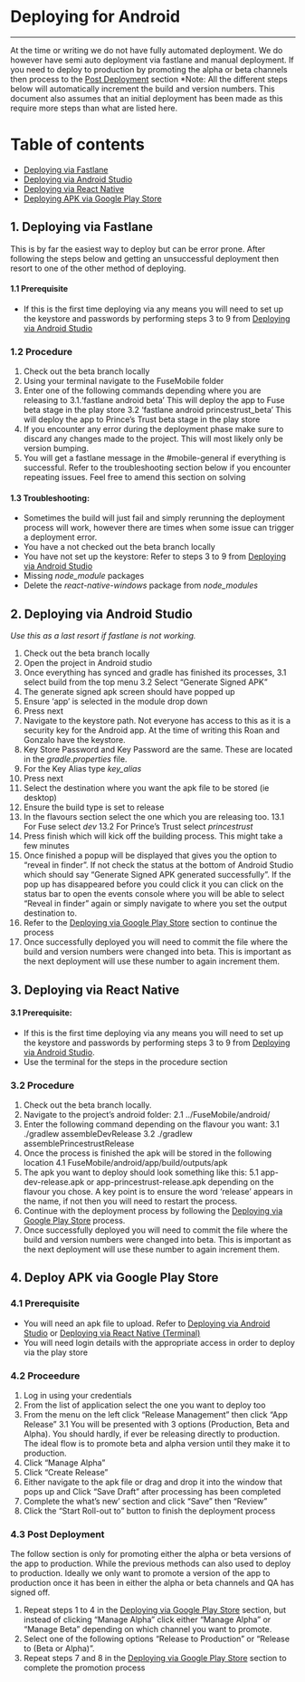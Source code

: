 # Deploying for Android
----------
At the time or writing we do not have fully automated deployment. We do however have semi auto deployment via fastlane and manual deployment. 
If you need to deploy to production by promoting the alpha or beta channels then process to the [Post Deployment](#43-post-deployment) section
*Note: All the different steps below will automatically increment the build and version numbers. This document also assumes that an initial deployment has been made as this require more steps than what are listed here.

# Table of contents
- [Deploying via Fastlane](#1-deploying-via-fastlane)
- [Deploying via Android Studio](#2-deploying-via-android-studio)
- [Deploying via React Native](#3-deploying-via-react-native)
- [Deploying APK via Google Play Store](#4-deploying-apk-via-google-play-store)

## 1. Deploying via Fastlane
This is by far the easiest way to deploy but can be error prone. After following the steps below and getting an unsuccessful deployment then resort to one of the other method of deploying.

#### 1.1 Prerequisite
* If this is the first time deploying via any means you will need to set up the keystore and passwords by performing steps 3 to 9 from [Deploying via Android Studio](#2-deploying-via-android-studio)

### 1.2 Procedure
1. Check out the beta branch locally
2. Using your terminal navigate to the FuseMobile folder
3. Enter one of the following commands depending where you are releasing to
3.1.‘fastlane android beta’ This will deploy the app to Fuse beta stage in the play store
3.2 ‘fastlane android princestrust_beta’ This will deploy the app to Prince’s Trust beta stage in the play store
4. If you encounter any error during the deployment phase make sure to discard any changes made to the project. This will most likely only be version bumping. 
5. You will get a fastlane message in the #mobile-general if everything is successful. Refer to the troubleshooting section below if you encounter repeating issues. Feel free to amend this section on solving

#### 1.3 Troubleshooting:
* Sometimes the build will just fail and simply rerunning the deployment process will work, however there are times when some issue can trigger a deployment error.
* You have a not checked out the beta branch locally
* You have not set up the keystore: Refer to steps 3 to 9 from [Deploying via Android Studio](#2-deploying-via-android-studio)
* Missing *node_module* packages
* Delete the *react-native-windows* package from *node_modules*

## 2. Deploying via Android Studio
*Use this as a last resort if fastlane is not working.*

1. Check out the beta branch locally
2. Open the project in Android studio
3. Once everything has synced and gradle has finished its processes, 
3.1 select build from the top menu
3.2 Select “Generate Signed APK”
4. The generate signed apk screen should have popped up
5. Ensure ‘app’ is selected in the module drop down
6. Press next
7. Navigate to the keystore path. Not everyone has access to this as it is a security key for the Android app. At the time of writing this Roan and Gonzalo have the keystore.
8. Key Store Password and Key Password are the same. These are located in the *gradle.properties* file.
9. For the Key Alias type *key_alias*
10. Press next
11. Select the destination where you want the apk file to be stored (ie desktop)
12. Ensure the build type is set to release
13. In the flavours section select the one which you are releasing too.
13.1 For Fuse select *dev*
13.2 For Prince’s Trust select *princestrust*
14. Press finish which will kick off the building process. This might take a few minutes
15. Once finished a popup will be displayed that gives you the option to “reveal in finder”. If not check the status at the bottom of Android Studio which should say “Generate Signed APK generated successfully”. If the pop up has disappeared before you could click it you can click on the status bar to open the events console where you will be able to select “Reveal in finder” again or simply navigate to where you set the output destination to.
16. Refer to the [Deploying via Google Play Store](#4-deploying-via-google-play-store) section to continue the process
17. Once successfully deployed you will need to commit the file where the build and version numbers were changed into beta. This is important as the next deployment will use these number to again increment them.

## 3. Deploying via React Native
#### 3.1 Prerequisite: 
* If this is the first time deploying via any means you will need to set up the keystore and passwords by performing steps 3 to 9 from [Deploying via Android Studio](#2-deploying-via-android-studio).
* Use the terminal for the steps in the procedure section

### 3.2 Procedure
1. Check out the beta branch locally.
2. Navigate to the project’s android folder:
2.1 ../FuseMobile/android/
3. Enter the following command depending on the flavour you want:
3.1 ./gradlew assembleDevRelease
3.2 ./gradlew assemblePrincestrustRelease
4. Once the process is finished the apk will be stored in the following location
4.1 FuseMobile/android/app/build/outputs/apk
5. The apk you want to deploy should look something like this:
5.1 app-dev-release.apk or app-princestrust-release.apk depending on the flavour you chose. A key point is to ensure the word ‘release’ appears in the name, if not then you will need to restart the process.
6. Continue with the deployment process by following the [Deploying via Google Play Store](#4-deploying-via-google-play-store) process.
7. Once successfully deployed you will need to commit the file where the build and version numbers were changed into beta. This is important as the next deployment will use these number to again increment them.

## 4. Deploy APK via Google Play Store
### 4.1 Prerequisite
* You will need an apk file to upload. Refer to [Deploying via Android Studio](#2-deploying-via-android-studio) or [Deploying via React Native (Terminal)](#3-deploying-via-react-native(terminal)) 
* You will need login details with the appropriate access in order to deploy via the play store
### 4.2 Proceedure
1. Log in using your credentials
2. From the list of application select the one you want to deploy too
3. From the menu on the left click “Release Management” then click “App Release”
3.1 You will be presented with 3 options (Production, Beta and Alpha). You should hardly, if ever be releasing directly to production. The ideal flow is to promote beta and alpha version until they make it to production.
4. Click “Manage Alpha”
5. Click “Create Release”
6. Either navigate to the apk file or drag and drop it into the window that pops up and Click “Save Draft” after processing has been completed
7. Complete the what’s new’ section and click “Save” then “Review”
8. Click the “Start Roll-out to” button to finish the deployment process

### 4.3 Post Deployment
The follow section is only for promoting either the alpha or beta versions of the app to production. While the previous methods can also used to deploy to production. Ideally we only want to promote a version of the app to production once it has been in either the alpha or beta channels and QA has signed off.

1. Repeat steps 1 to 4 in the [Deploying via Google Play Store](#4-deploying-via-google-play-store) section, but instead of clicking “Manage Alpha” click either “Manage Alpha” or  “Manage Beta” depending on which channel you want to promote.
2. Select one of the following options “Release to Production” or  “Release to (Beta or Alpha)”. 
3. Repeat steps 7 and 8 in the [Deploying via Google Play Store](#4-deploying-via-google-play-store) section to complete the promotion process

